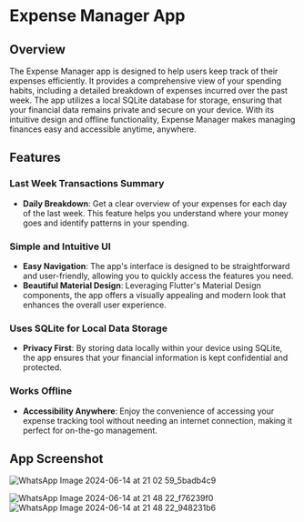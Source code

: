 # Expense Manager App

## Overview

The Expense Manager app is designed to help users keep track of their expenses efficiently. It provides a comprehensive view of your spending habits, including a detailed breakdown of expenses incurred over the past week. The app utilizes a local SQLite database for storage, ensuring that your financial data remains private and secure on your device. With its intuitive design and offline functionality, Expense Manager makes managing finances easy and accessible anytime, anywhere.

## Features

### Last Week Transactions Summary

- **Daily Breakdown**: Get a clear overview of your expenses for each day of the last week. This feature helps you understand where your money goes and identify patterns in your spending.

### Simple and Intuitive UI

- **Easy Navigation**: The app's interface is designed to be straightforward and user-friendly, allowing you to quickly access the features you need.
- **Beautiful Material Design**: Leveraging Flutter's Material Design components, the app offers a visually appealing and modern look that enhances the overall user experience.

### Uses SQLite for Local Data Storage

- **Privacy First**: By storing data locally within your device using SQLite, the app ensures that your financial information is kept confidential and protected.

### Works Offline

- **Accessibility Anywhere**: Enjoy the convenience of accessing your expense tracking tool without needing an internet connection, making it perfect for on-the-go management.

## App Screenshot

![WhatsApp Image 2024-06-14 at 21 02 59_5badb4c9](https://github.com/ajax-39/CodeClauseInternship_moneyTracker/assets/129135590/88df2a49-68de-4674-bcdd-0d4269024c7d)

![WhatsApp Image 2024-06-14 at 21 48 22_f76239f0](https://github.com/ajax-39/CodeClauseInternship_moneyTracker/assets/129135590/ebfc6264-847e-4118-a9f8-4693a74a64c7)
![WhatsApp Image 2024-06-14 at 21 48 22_948231b6](https://github.com/ajax-39/CodeClauseInternship_moneyTracker/assets/129135590/0ceabf3f-2549-4db0-a79d-fb03eb1dc5c8)
